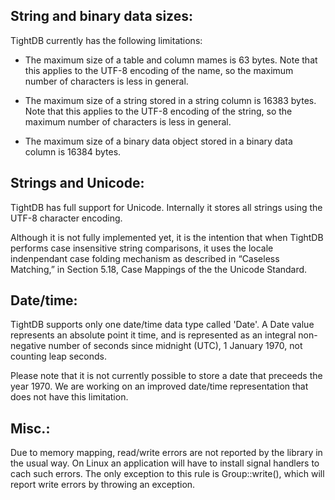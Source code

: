 String and binary data sizes:
-----------------------------

TightDB currently has the following limitations:

- The maximum size of a table and column mames is 63 bytes. Note that
  this applies to the UTF-8 encoding of the name, so the maximum
  number of characters is less in general.

- The maximum size of a string stored in a string column is 16383
  bytes. Note that this applies to the UTF-8 encoding of the string,
  so the maximum number of characters is less in general.

- The maximum size of a binary data object stored in a binary data
  column is 16384 bytes.



Strings and Unicode:
--------------------

TightDB has full support for Unicode. Internally it stores all strings
using the UTF-8 character encoding.

Although it is not fully implemented yet, it is the intention that when
TightDB performs case insensitive string comparisons, it uses the
locale indenpendant case folding mechanism as described in “Caseless
Matching,” in Section 5.18, Case Mappings of the the Unicode Standard.



Date/time:
----------

TightDB supports only one date/time data type called 'Date'. A Date
value represents an absolute point it time, and is represented as an
integral non-negative number of seconds since midnight (UTC), 1
January 1970, not counting leap seconds.

Please note that it is not currently possible to store a date that
preceeds the year 1970. We are working on an improved date/time
representation that does not have this limitation.



Misc.:
------

Due to memory mapping, read/write errors are not reported by the
library in the usual way. On Linux an application will have to install
signal handlers to cach such errors. The only exception to this rule
is Group::write(), which will report write errors by throwing an
exception.
